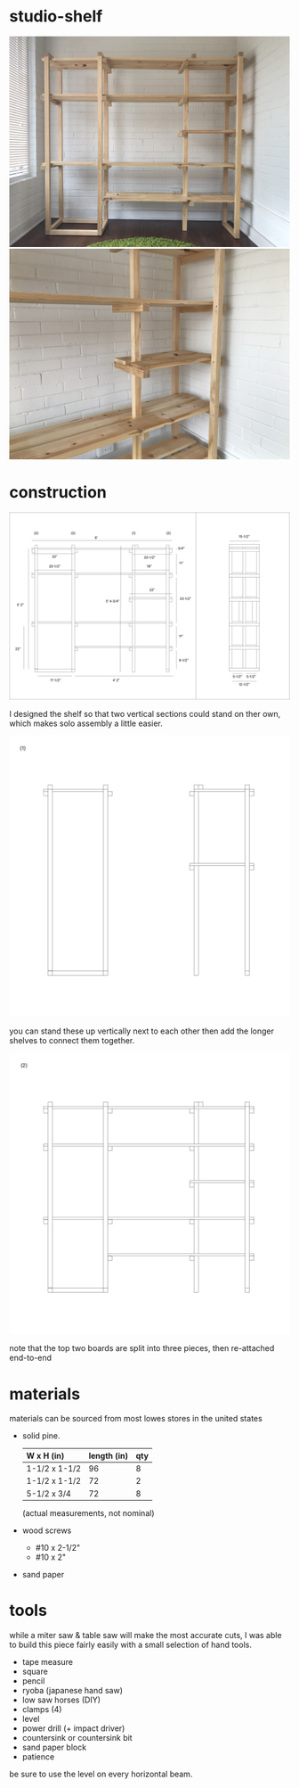 # studio-shelf

![photo of a solid pine standing shelf](IMG_5413.jpg)
![photo of a solid pine standing shelf](IMG_5371.JPG)

# construction

![plans for a soldi pine standing shelf](studio-shelf.png)

I designed the shelf so that two vertical sections could stand on ther own, which makes solo assembly a little easier.

![plans for a solid pine standing shelf](studio-shelf-03.png)

you can stand these up vertically next to each other then add the longer shelves to connect them together.

![plans for a solid pine standing shelf](studio-shelf-04.png)

note that the top two boards are split into three pieces, then re-attached end-to-end


# materials

materials can be sourced from most lowes stores in the united states

- solid pine.

  | W x H (in) | length (in) |	qty |
  | ---------- | ---------------- | --- |
  | 1-1/2 x 1-1/2 |	96 |	8 |
  | 1-1/2 x 1-1/2	| 72 |	2 
  | 5-1/2 x 3/4 |	72 |	8 |
  
  (actual measurements, not nominal)
  
- wood screws
  - #10 x 2-1/2"
  - #10 x 2"
- sand paper


# tools

while a miter saw & table saw will make the most accurate cuts, I was able to build this piece fairly easily with a small selection of hand tools.

- tape measure
- square
- pencil
- ryoba (japanese hand saw)
- low saw horses (DIY)
- clamps (4)
- level
- power drill (+ impact driver)
- countersink or countersink bit
- sand paper block
- patience

be sure to use the level on every horizontal beam.
